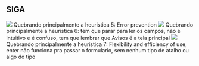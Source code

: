 ## SIGA


<img src="/ihc/images/siga5.png">
Quebrando principalmente a heuristica 5: Error prevention

<img src="/ihc/images/siga6.png">
Quebrando principalmente a heuristica 6: tem que parar para ler os campos, não é intuitivo e é confuso, tem que lembrar que Avisos é a tela principal

<img src="/ihc/images/siga7.png">
Quebrando principalmente a heuristica 7: Flexibility and efficiency of use, enter não funciona pra passar o formulario, sem nenhum tipo de atalho ou algo do tipo
